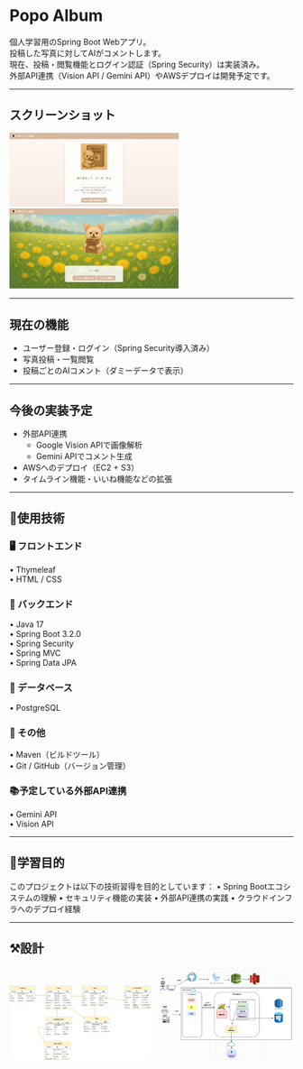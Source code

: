 # Popo Album

個人学習用のSpring Boot Webアプリ。  
投稿した写真に対してAIがコメントします。  
現在、投稿・閲覧機能とログイン認証（Spring Security）は実装済み。  
外部API連携（Vision API / Gemini API）やAWSデプロイは開発予定です。

---

## スクリーンショット

<img src="readme-assets/sample.png" alt="画面イメージ" width="300"> <br>
<img src="readme-assets/sample2.png" alt="画面イメージ2" width="300">

---

## 現在の機能

- ユーザー登録・ログイン（Spring Security導入済み）  
- 写真投稿・一覧閲覧  
- 投稿ごとのAIコメント（ダミーデータで表示）


---

## 今後の実装予定

- 外部API連携  
  - Google Vision APIで画像解析  
  - Gemini APIでコメント生成  
- AWSへのデプロイ（EC2 + S3）  
- タイムライン機能・いいね機能などの拡張

---

## 🚀使用技術

<h3>🖥️ フロントエンド</h3>
• Thymeleaf <br>
• HTML / CSS<br>


<h3>🧠 バックエンド</h3>
• Java 17<br>
• Spring Boot 3.2.0<br>
• Spring Security<br>
• Spring MVC<br>
• Spring Data JPA<br>


<h3>💾 データベース</h3>
• PostgreSQL<br>


<h3>🧰 その他</h3>
• Maven（ビルドツール）<br>
• Git / GitHub（バージョン管理）<br>

<h3>📚予定している外部API連携</h3>
• Gemini API<br>
• Vision API<br>

---
## 📝学習目的

このプロジェクトは以下の技術習得を目的としています：
	•	Spring Bootエコシステムの理解
	•	セキュリティ機能の実装
	•	外部API連携の実践
	•	クラウドインフラへのデプロイ経験

---

## ⚒️設計
<img src="readme-assets/er.png" width="250"> 
<img src="readme-assets/arc.png" width="250">

